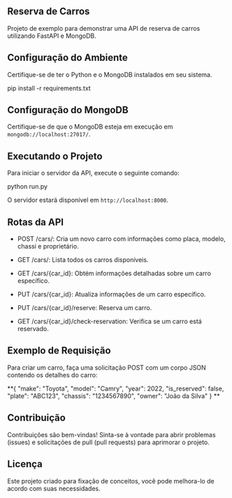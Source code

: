 ## Reserva de Carros

Projeto de exemplo para demonstrar uma API de reserva de carros utilizando FastAPI e MongoDB.

## Configuração do Ambiente

Certifique-se de ter o Python e o MongoDB instalados em seu sistema.

pip install -r requirements.txt

## Configuração do MongoDB

Certifique-se de que o MongoDB esteja em execução em `mongodb://localhost:27017/`.

## Executando o Projeto

Para iniciar o servidor da API, execute o seguinte comando:

python run.py

O servidor estará disponível em `http://localhost:8000`.

## Rotas da API

- POST /cars/: Cria um novo carro com informações como placa, modelo, chassi e proprietário.

- GET /cars/: Lista todos os carros disponíveis.

- GET /cars/{car_id}: Obtém informações detalhadas sobre um carro específico.

- PUT /cars/{car_id}: Atualiza informações de um carro específico.

- PUT /cars/{car_id}/reserve: Reserva um carro.

- GET /cars/{car_id}/check-reservation: Verifica se um carro está reservado.

## Exemplo de Requisição

Para criar um carro, faça uma solicitação POST com um corpo JSON contendo os detalhes do carro:

**{
  "make": "Toyota",
  "model": "Camry",
  "year": 2022,
  "is_reserved": false,
  "plate": "ABC123",
  "chassis": "1234567890",
  "owner": "João da Silva"
}
**
## Contribuição

Contribuições são bem-vindas! Sinta-se à vontade para abrir problemas (issues) e solicitações de pull (pull requests) para aprimorar o projeto.

## Licença

Este projeto criado para fixação de conceitos, você pode melhora-lo de acordo com suas necessidades.
